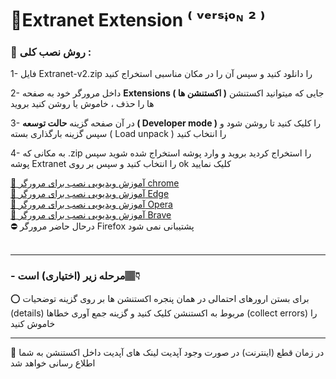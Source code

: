# 🚀Extranet Extension ⁽ ᵛᵉʳˢᶤᵒᶰ ² ⁾

### **📁 روش نصب کلی :**

1- فایل Extranet-v2.zip را دانلود کنید و سپس آن را در مکان مناسبی استخراج کنید

2- داخل مرورگر خود به صفحه **Extensions ( اکستنشن ها )** جایی که میتوانید اکستنشن ها را حذف ، خاموش یا روشن کنید بروید

3- در آن صفحه گزینه **حالت توسعه ( Developer mode )** را کلیک کنید تا روشن شود و سپس گزینه بارگذاری بسته ( Load unpack ) را انتخاب کنید

4- به مکانی که .zip را استخراج کردید بروید و وارد پوشه استخراج شده شوید سپس پوشه Extranet را انتخاب کنید و سپس بر روی ok کلیک نمایید

[👀 آموزش ویدیویی نصب برای مرورگر chrome](https://drive.google.com/file/d/1yISqzjCu0JSKG6Bfl-bUblN_C7pg6XGv/view?usp=sharing)<br>
[👀 آموزش ویدیویی نصب برای مرورگر Edge](https://drive.google.com/file/d/1QoCwIB4P3SxHA7kqCmJ1Tk5_6RhxAlpH/view?usp=sharing)<br>
[👀 آموزش ویدیویی نصب برای مرورگر Opera](https://drive.google.com/file/d/1HCXP9S0Eo-dqZqpwYWD4oPTucsLHjGa2/view?usp=sharing)<br>
[👀 آموزش ویدیویی نصب برای مرورگر Brave](https://drive.google.com/file/d/1B3j8iygmBuAdP2MVQva1ZgdQWBsK1383/view?usp=sharing)<br>
⛔️ درحال حاضر مرورگر Firefox پشتیبانی نمی شود
<br /><br />

---

### - مرحله زیر (اختیاری) است👇🏽

⭕️ برای بستن ارورهای احتمالی در همان پنجره اکستنشن ها بر روی گزینه توضحیات (details) مربوط به اکستنشن کلیک کنید و گزینه جمع آوری خطاها (collect errors) را خاموش کنید

---

📌 در زمان قطع (اینترنت) در صورت وجود آپدیت لینک های آپدیت داخل اکستنشن به شما اطلاع رسانی خواهد شد
